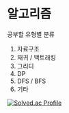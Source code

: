 # 알고리즘

공부할 유형별 분류

1. 자료구조
2. 재귀 / 백트래킹
3. 그리디
4. DP
5. DFS / BFS
6. 기타

[![Solved.ac Profile](http://mazassumnida.wtf/api/v2/generate_badge?boj=surplus10)](https://solved.ac/surplus10/)
